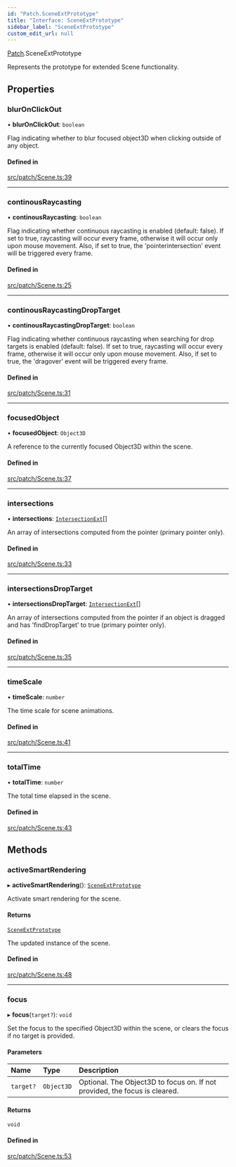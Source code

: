 ```yaml
---
id: "Patch.SceneExtPrototype"
title: "Interface: SceneExtPrototype"
sidebar_label: "SceneExtPrototype"
custom_edit_url: null
---
```


[Patch](../namespaces/Patch.md).SceneExtPrototype

Represents the prototype for extended Scene functionality.

## Properties

### blurOnClickOut

• **blurOnClickOut**: `boolean`

Flag indicating whether to blur focused object3D when clicking outside of any object.

#### Defined in

[src/patch/Scene.ts:39](https://github.com/agargaro/three.ez/blob/46fae0a/src/patch/Scene.ts#L39)

___

### continousRaycasting

• **continousRaycasting**: `boolean`

Flag indicating whether continuous raycasting is enabled (default: false).
If set to true, raycasting will occur every frame, otherwise it will occur only upon mouse movement. 
Also, if set to true, the 'pointerintersection' event will be triggered every frame.

#### Defined in

[src/patch/Scene.ts:25](https://github.com/agargaro/three.ez/blob/46fae0a/src/patch/Scene.ts#L25)

___

### continousRaycastingDropTarget

• **continousRaycastingDropTarget**: `boolean`

Flag indicating whether continuous raycasting when searching for drop targets is enabled (default: false).
If set to true, raycasting will occur every frame, otherwise it will occur only upon mouse movement. 
Also, if set to true, the 'dragover' event will be triggered every frame.

#### Defined in

[src/patch/Scene.ts:31](https://github.com/agargaro/three.ez/blob/46fae0a/src/patch/Scene.ts#L31)

___

### focusedObject

• **focusedObject**: `Object3D`

A reference to the currently focused Object3D within the scene.

#### Defined in

[src/patch/Scene.ts:37](https://github.com/agargaro/three.ez/blob/46fae0a/src/patch/Scene.ts#L37)

___

### intersections

• **intersections**: [`IntersectionExt`](Events.IntersectionExt.md)[]

An array of intersections computed from the pointer (primary pointer only).

#### Defined in

[src/patch/Scene.ts:33](https://github.com/agargaro/three.ez/blob/46fae0a/src/patch/Scene.ts#L33)

___

### intersectionsDropTarget

• **intersectionsDropTarget**: [`IntersectionExt`](Events.IntersectionExt.md)[]

An array of intersections computed from the pointer if an object is dragged and has 'findDropTarget' to true (primary pointer only).

#### Defined in

[src/patch/Scene.ts:35](https://github.com/agargaro/three.ez/blob/46fae0a/src/patch/Scene.ts#L35)

___

### timeScale

• **timeScale**: `number`

The time scale for scene animations.

#### Defined in

[src/patch/Scene.ts:41](https://github.com/agargaro/three.ez/blob/46fae0a/src/patch/Scene.ts#L41)

___

### totalTime

• **totalTime**: `number`

The total time elapsed in the scene.

#### Defined in

[src/patch/Scene.ts:43](https://github.com/agargaro/three.ez/blob/46fae0a/src/patch/Scene.ts#L43)

## Methods

### activeSmartRendering

▸ **activeSmartRendering**(): [`SceneExtPrototype`](Patch.SceneExtPrototype.md)

Activate smart rendering for the scene.

#### Returns

[`SceneExtPrototype`](Patch.SceneExtPrototype.md)

The updated instance of the scene.

#### Defined in

[src/patch/Scene.ts:48](https://github.com/agargaro/three.ez/blob/46fae0a/src/patch/Scene.ts#L48)

___

### focus

▸ **focus**(`target?`): `void`

Set the focus to the specified Object3D within the scene, or clears the focus if no target is provided.

#### Parameters

| Name | Type | Description |
| :------ | :------ | :------ |
| `target?` | `Object3D` | Optional. The Object3D to focus on. If not provided, the focus is cleared. |

#### Returns

`void`

#### Defined in

[src/patch/Scene.ts:53](https://github.com/agargaro/three.ez/blob/46fae0a/src/patch/Scene.ts#L53)

